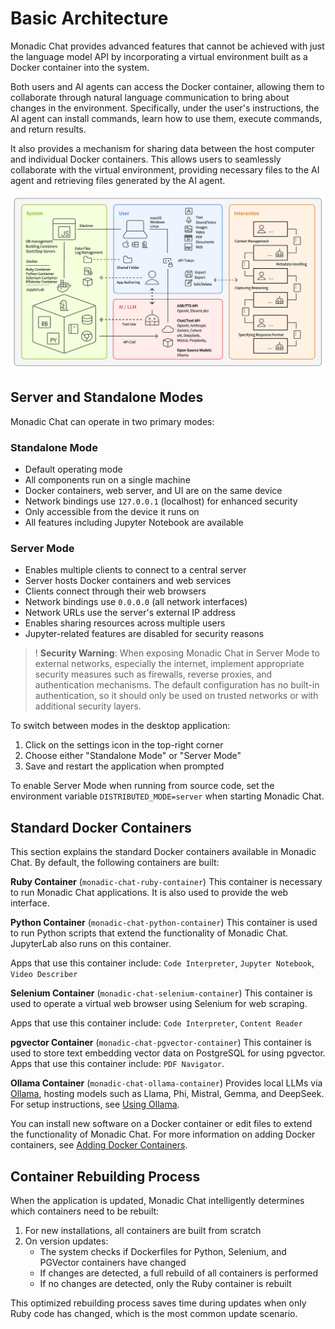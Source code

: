 # Basic Architecture

Monadic Chat provides advanced features that cannot be achieved with just the language model API by incorporating a virtual environment built as a Docker container into the system.

Both users and AI agents can access the Docker container, allowing them to collaborate through natural language communication to bring about changes in the environment. Specifically, under the user's instructions, the AI agent can install commands, learn how to use them, execute commands, and return results.

It also provides a mechanism for sharing data between the host computer and individual Docker containers. This allows users to seamlessly collaborate with the virtual environment, providing necessary files to the AI agent and retrieving files generated by the AI agent.

![Basic Architecture](../assets/images/basic-architecture.png ':size=800')

## Server and Standalone Modes

Monadic Chat can operate in two primary modes:

### Standalone Mode
- Default operating mode
- All components run on a single machine
- Docker containers, web server, and UI are on the same device
- Network bindings use `127.0.0.1` (localhost) for enhanced security
- Only accessible from the device it runs on
- All features including Jupyter Notebook are available

### Server Mode
- Enables multiple clients to connect to a central server
- Server hosts Docker containers and web services
- Clients connect through their web browsers
- Network bindings use `0.0.0.0` (all network interfaces)
- Network URLs use the server's external IP address
- Enables sharing resources across multiple users
- Jupyter-related features are disabled for security reasons

>! **Security Warning**: When exposing Monadic Chat in Server Mode to external networks, especially the internet, implement appropriate security measures such as firewalls, reverse proxies, and authentication mechanisms. The default configuration has no built-in authentication, so it should only be used on trusted networks or with additional security layers.

To switch between modes in the desktop application:

1. Click on the settings icon in the top-right corner
2. Choose either "Standalone Mode" or "Server Mode"
3. Save and restart the application when prompted

To enable Server Mode when running from source code, set the environment variable `DISTRIBUTED_MODE=server` when starting Monadic Chat.

## Standard Docker Containers

This section explains the standard Docker containers available in Monadic Chat. By default, the following containers are built:

**Ruby Container** (`monadic-chat-ruby-container`)
This container is necessary to run Monadic Chat applications. It is also used to provide the web interface.

**Python Container** (`monadic-chat-python-container`)
This container is used to run Python scripts that extend the functionality of Monadic Chat. JupyterLab also runs on this container.

Apps that use this container include: `Code Interpreter`, `Jupyter Notebook`, `Video Describer`

**Selenium Container** (`monadic-chat-selenium-container`)
This container is used to operate a virtual web browser using Selenium for web scraping.

Apps that use this container include: `Code Interpreter`, `Content Reader`

**pgvector Container** (`monadic-chat-pgvector-container`)
This container is used to store text embedding vector data on PostgreSQL for using pgvector. Apps that use this container include: `PDF Navigator`.

**Ollama Container** (`monadic-chat-ollama-container`)
Provides local LLMs via [Ollama](https://ollama.com), hosting models such as Llama, Phi, Mistral, Gemma, and DeepSeek. For setup instructions, see [Using Ollama](../advanced-topics/ollama.md).

You can install new software on a Docker container or edit files to extend the functionality of Monadic Chat.
For more information on adding Docker containers, see [Adding Docker Containers](../advanced-topics/adding-containers.md).

## Container Rebuilding Process

When the application is updated, Monadic Chat intelligently determines which containers need to be rebuilt:

1. For new installations, all containers are built from scratch
2. On version updates:
   - The system checks if Dockerfiles for Python, Selenium, and PGVector containers have changed
   - If changes are detected, a full rebuild of all containers is performed
   - If no changes are detected, only the Ruby container is rebuilt

This optimized rebuilding process saves time during updates when only Ruby code has changed, which is the most common update scenario.